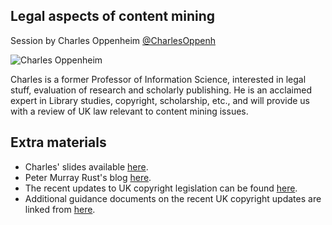 ## Legal aspects of content mining

Session by Charles Oppenheim [@CharlesOppenh](https://twitter.com/CharlesOppenh)

![Charles Oppenheim](https://pbs.twimg.com/profile_images/1311189953/chasphoto.jpg)

Charles is a former Professor of Information Science, interested in legal stuff, evaluation of research and scholarly publishing. He is an acclaimed expert in Library studies, copyright, scholarship, etc., and will provide us with a review of UK law relevant to content mining issues.

## Extra materials

- Charles' slides available [here](http://www.slideshare.net/richardsmithunna/social-political-and-legal-aspects-of-text-and-data-mining-tdm).
- Peter Murray Rust's blog [here](http://blogs.ch.cam.ac.uk/pmr/).
- The recent updates to UK copyright legislation can be found [here](https://www.gov.uk/government/news/changes-to-copyright-law).
- Additional guidance documents on the recent UK copyright updates are linked from [here](https://www.gov.uk/government/publications/changes-to-copyright-law).
